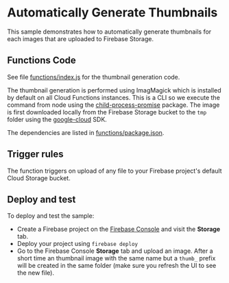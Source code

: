 # Automatically Generate Thumbnails

This sample demonstrates how to automatically generate thumbnails for each images that are uploaded to Firebase Storage.


## Functions Code

See file [functions/index.js](functions/index.js) for the thumbnail generation code.

The thumbnail generation is performed using ImagMagick which is installed by default on all Cloud Functions instances. This is a CLI so we execute the command from node using the [child-process-promise](https://www.npmjs.com/package/child-process-promise) package. The image is first downloaded locally from the Firebase Storage bucket to the `tmp` folder using the [google-cloud](https://github.com/GoogleCloudPlatform/google-cloud-node) SDK.

The dependencies are listed in [functions/package.json](functions/package.json).


## Trigger rules

The function triggers on upload of any file to your Firebase project's default Cloud Storage bucket.


## Deploy and test

To deploy and test the sample:

 - Create a Firebase project on the [Firebase Console](https://console.firebase.google.com) and visit the **Storage** tab.
 - Deploy your project using `firebase deploy`
 - Go to the Firebase Console **Storage** tab and upload an image. After a short time an thumbnail image with the same name but a `thumb_` prefix will be created in the same folder (make sure you refresh the UI to see the new file).
